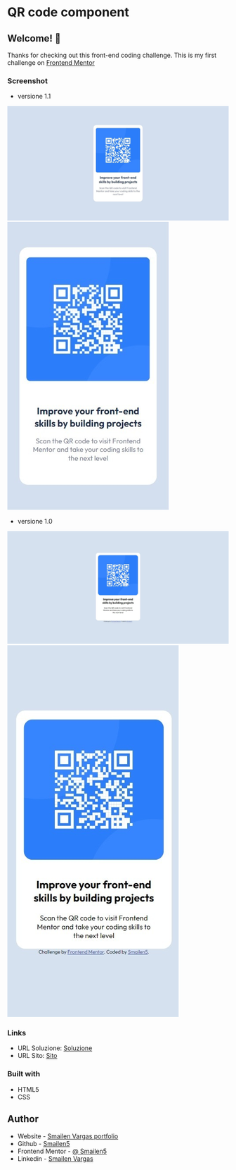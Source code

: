 # QR code component

## Welcome! 👋

Thanks for checking out this front-end coding challenge.
This is my first challenge on [Frontend Mentor](https://www.frontendmentor.io/home)


### Screenshot

- versione 1.1

![Version Desktop v 1.1](./screenshot/desktop-version-1.1.jpeg)
![Version Mobile v 1.1](./screenshot/smartphone-version-1.1.jpeg)

- versione 1.0

![Version Desktop](./screenshot/web-version.jpeg)
![Version Mobile](./screenshot/mobile-version.jpeg)

### Links

- URL Soluzione: [Soluzione](https://github.com/Smailen5/Frontend-Mentor-Challenge/tree/main/packages/qr-code-component-main-main)
- URL Sito: [Sito](https://smailen5.github.io/Frontend-Mentor-Challenge/qr-code-component-main-main/)

### Built with

- HTML5
- CSS

## Author

- Website - [Smailen Vargas portfolio](https://smailenvargas.com/)
- Github - [Smailen5](https://github.com/Smailen5)
- Frontend Mentor - [@ Smailen5](https://www.frontendmentor.io/profile/Smailen5)
- Linkedin - [Smailen Vargas](https://www.linkedin.com/in/smailen-vargas/)
